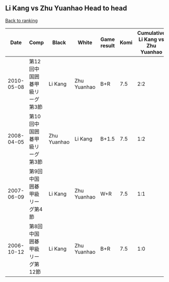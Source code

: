 ## Li Kang vs Zhu Yuanhao Head to head

[Back to ranking](../../index.md)




| **Date** | **Comp** | **Black** | **White** | **Game result** | **Komi** | **Cumulative Li Kang vs Zhu Yuanhao** | **Li Kang streak** | **Zhu Yuanhao streak** | 
| --- | --- | --- | --- | --- | --- | --- | --- | --- |
| 2010-05-08 | 第12回中国囲碁甲級リーグ第3節 | Li Kang | Zhu Yuanhao | B+R | 7.5 | 2:2 | 1 | 0 | 
| 2008-04-05 | 第10回中国囲碁甲級リーグ第3節 | Zhu Yuanhao | Li Kang | B+1.5 | 7.5 | 1:2 | 0 | 2 | 
| 2007-06-09 | 第9回中国囲碁甲級リーグ第4節 | Li Kang | Zhu Yuanhao | W+R | 7.5 | 1:1 | 0 | 1 | 
| 2006-10-12 | 第8回中国囲碁甲級リーグ第12節 | Li Kang | Zhu Yuanhao | B+R | 7.5 | 1:0 | 1 | 0 |




